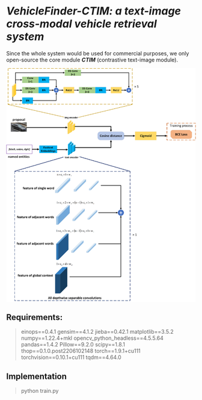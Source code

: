 # ***VehicleFinder-CTIM: a text-image cross-modal vehicle retrieval system***

  Since the whole system would be used for commercial purposes, we only open-source the core module ***CTIM*** (contrastive text-image module).
  
  <img src="https://github.com/GuanRunwei/VehicleFinder-CTIM/blob/main/CTIM.png" alt="Entity Types of FindVehicle" align=center />
  
## Requirements:
> einops==0.4.1
> gensim==4.1.2
> jieba==0.42.1
> matplotlib==3.5.2
> numpy==1.22.4+mkl
> opencv_python_headless==4.5.5.64
> pandas==1.4.2
> Pillow==9.2.0
> scipy==1.8.1
> thop==0.1.0.post2206102148
> torch==1.9.1+cu111
> torchvision==0.10.1+cu111
> tqdm==4.64.0

## Implementation
> python train.py
